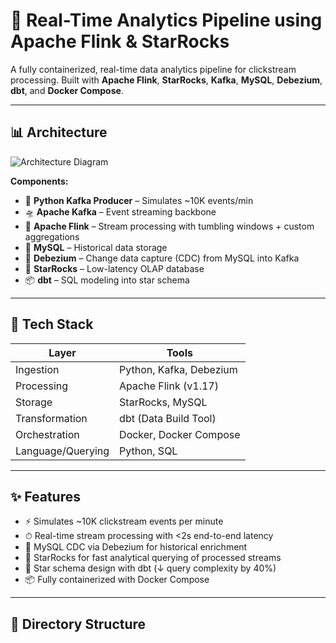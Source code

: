 # 🚀 Real-Time Analytics Pipeline using Apache Flink & StarRocks

A fully containerized, real-time data analytics pipeline for clickstream processing. Built with **Apache Flink**, **StarRocks**, **Kafka**, **MySQL**, **Debezium**, **dbt**, and **Docker Compose**.

---

## 📊 Architecture

![Architecture Diagram](./assets/data_pipeline_diagram.png)

**Components:**
- 🐍 **Python Kafka Producer** – Simulates ~10K events/min
- 🛸 **Apache Kafka** – Event streaming backbone
- 🔁 **Apache Flink** – Stream processing with tumbling windows + custom aggregations
- 🐘 **MySQL** – Historical data storage
- 🔁 **Debezium** – Change data capture (CDC) from MySQL into Kafka
- 💎 **StarRocks** – Low-latency OLAP database
- 📦 **dbt** – SQL modeling into star schema

---

## 🧰 Tech Stack

| Layer              | Tools                                  |
|-------------------|----------------------------------------|
| Ingestion          | Python, Kafka, Debezium                |
| Processing         | Apache Flink (v1.17)                   |
| Storage            | StarRocks, MySQL                       |
| Transformation     | dbt (Data Build Tool)                  |
| Orchestration      | Docker, Docker Compose                 |
| Language/Querying  | Python, SQL                            |

---

## ✨ Features

- ⚡ Simulates ~10K clickstream events per minute
- ⏱ Real-time stream processing with <2s end-to-end latency
- 🔄 MySQL CDC via Debezium for historical enrichment
- 💾 StarRocks for fast analytical querying of processed streams
- 🔧 Star schema design with dbt (↓ query complexity by 40%)
- 📦 Fully containerized with Docker Compose

---

## 📂 Directory Structure

